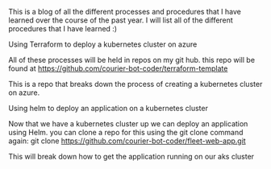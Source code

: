 
This is a blog of all the different processes and procedures that I have learned over the course of the past year. I will list all of the different procedures that I have learned :)

Using Terraform to deploy a kubernetes cluster on azure
   
   All of these processes will be held in repos on my git hub. this repo will be found at https://github.com/courier-bot-coder/terraform-template
   
   This is a repo that breaks down the process of creating a kubernetes cluster on azure.
   
Using helm to deploy an application on a kubernetes cluster

Now that we have a kubernetes cluster up we can deploy an application using Helm. you can clone a repo for this using the git clone command again: git clone https://github.com/courier-bot-coder/fleet-web-app.git

This will break down how to get the application running on our aks cluster
